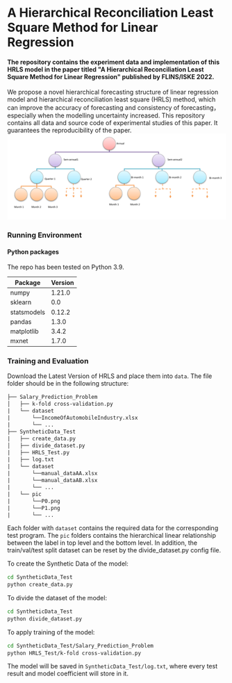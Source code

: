 # A Hierarchical Reconciliation Least Square Method for Linear Regression

#### The repository contains the experiment data and implementation of this HRLS model in the paper titled "A Hierarchical Reconciliation Least Square Method for Linear Regression" published by FLINS/ISKE 2022. 
We propose a novel hierarchical forecasting structure of linear regression model and hierarchical reconciliation least square (HRLS) method, which can improve the accuracy of forecasting and consistency of forecasting，especially when the modelling uncertainty increased. This repository contains all data and source code of experimental studies of this paper.  It guarantees the reproducibility of the paper. 
![](fig2.png)

### Running Environment
#### Python packages
The repo has been tested on Python 3.9.

|  Package   | Version  |
|  ----  | ----  |
|numpy|1.21.0|
|sklearn|0.0|
|statsmodels|0.12.2|
|pandas|1.3.0|
|matplotlib|3.4.2|
|mxnet|1.7.0|




### Training and Evaluation 
Download the Latest Version of HRLS and place them into `data`. The file folder should be in the following structure:
```
├── Salary_Prediction_Problem
│   ├── k-fold cross-validation.py
|   └── dataset
|       └──IncomeOfAutomobileIndustry.xlsx
|       └── ...
├── SyntheticData_Test
|	├── create_data.py
│   ├── divide_dataset.py
|   ├── HRLS_Test.py
|   ├── log.txt
|   └── dataset
|       └──manual_dataAA.xlsx
|       └──manual_dataAB.xlsx
|       └── ...
|   └── pic
|       └──P0.png
|       └──P1.png
|       └── ...
```
Each folder with `dataset` contains the required data for the corresponding test program. The `pic` folders contains the hierarchical linear relationship between the label in top level and the bottom level.  In addition, the train/val/test split dataset  can be reset by the divide_dataset.py config file.

To create  the Synthetic Data of the model:
```bash
cd SyntheticData_Test
python create_data.py
```
To divide the dataset of the model:
```bash
cd SyntheticData_Test
python divide_dataset.py
```
To apply training of the model:
```bash
cd SyntheticData_Test/Salary_Prediction_Problem
python HRLS_Test/k-fold cross-validation.py 
```
The model will be saved in `SyntheticData_Test/log.txt`, where every test result and model coefficient will store in it.

